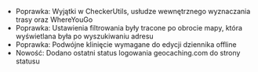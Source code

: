 
- Poprawka: Wyjątki w CheckerUtils, usłudze wewnętrznego wyznaczania trasy oraz WhereYouGo
- Poprawka: Ustawienia filtrowania były tracone po obrocie mapy, która wyświetlana była po wyszukiwaniu adresu
- Poprawka: Podwójne klinięcie wymagane do edycji dziennika offline
- Nowość: Dodano ostatni status logowania geocaching.com do strony statusu
